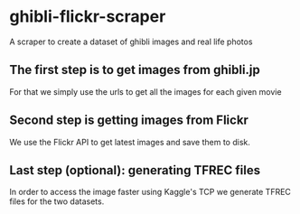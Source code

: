 # ghibli-flickr-scraper

A scraper to create a dataset of ghibli images and real life photos

## The first step is to get images from ghibli.jp

For that we simply use the urls to get all the images for each given movie

## Second step is getting images from Flickr

We use the Flickr API to get latest images and save them to disk.

## Last step (optional): generating TFREC files

In order to access the image faster using Kaggle's TCP we generate TFREC files for the two datasets.
